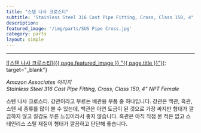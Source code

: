 ```yaml
---
title: "스텐 나사 크로스티"
subtitle: 'Stainless Steel 316 Cast Pipe Fitting, Cross, Class 150, 4" NPT Female'
description:
featured_image: '/img/parts/SUS Pipe Cross.jpg'
category: parts
layout: simple
---
```


***

[![스텐 나사 크로스티]({{ page.featured_image }} "{{ page.title }}")](https://amzn.to/2RILf9G){: target="_blank"}

*Amazon Associates 이미지*<br>
*Stainless Steel 316 Cast Pipe Fitting, Cross, Class 150, 4" NPT Female*

스텐 나사 크로스티. 강관이라고 부르는 배관용 부품 중 하나입니다. 강관은 백관, 흑관, 스텐 세 종류를 많이 볼 수 있는데, 백관은 아연 도금이 된 것으로 가장 싸지만 형태가 깔끔하지 않고 질감도 무른 느낌이라서 좋지 않습니다. 흑관은 아직 직접 본 적은 없고 스테인리스 스틸 재질이 형태가 깔끔하고 단단해 좋습니다.
